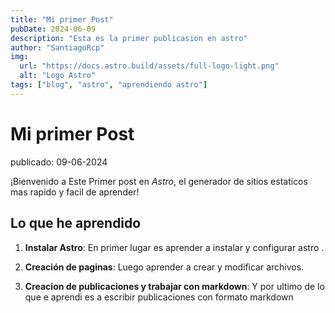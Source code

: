 ```yaml
---
title: "Mi primer Post"
pubDate: 2024-06-09
description: "Esta es la primer publicasion en astro"
author: "SantiagoRcp"
img:
  url: "https://docs.astro.build/assets/full-logo-light.png"
  alt: "Logo Astro"
tags: ["blog", "astro", "aprendiendo astro"]
---
```


# Mi primer Post

publicado: 09-06-2024

¡Bienvenido a Este Primer post en _Astro_, el generador de sitios estaticos mas rapido y facil de aprender!

## Lo que he aprendido

1.  **Instalar Astro**: En primer lugar es aprender a instalar y configurar astro .

2.  **Creación de paginas**: Luego aprender a crear y modificar archivos.

3.  **Creacion de publicaciones y trabajar con markdown**: Y por ultimo de lo que e aprendi es a escribir publicaciones con formato markdown
